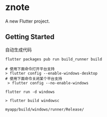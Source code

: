 # znote

A new Flutter project.

## Getting Started

自动生成代码
```
flutter packages pub run build_runner build
```

```
# 使用下面命令打开平台支持 
> flutter config --enable-windows-desktop
# 使用下面命令关闭某个平台支持
 > flutter config --no-enable-windows
```

```
flutter run -d windows
```

```
> flutter build windowsc
```

```
myapp/build/windows/runner/Release/
```